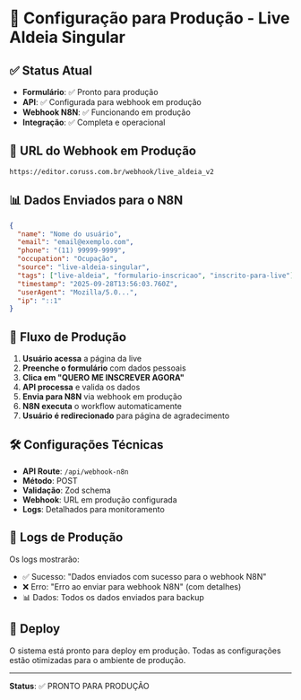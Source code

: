 # 🚀 Configuração para Produção - Live Aldeia Singular

## ✅ Status Atual
- **Formulário**: ✅ Pronto para produção
- **API**: ✅ Configurada para webhook em produção
- **Webhook N8N**: ✅ Funcionando em produção
- **Integração**: ✅ Completa e operacional

## 🔗 URL do Webhook em Produção
```
https://editor.coruss.com.br/webhook/live_aldeia_v2
```

## 📊 Dados Enviados para o N8N
```json
{
  "name": "Nome do usuário",
  "email": "email@exemplo.com",
  "phone": "(11) 99999-9999",
  "occupation": "Ocupação",
  "source": "live-aldeia-singular",
  "tags": ["live-aldeia", "formulario-inscricao", "inscrito-para-live"],
  "timestamp": "2025-09-28T13:56:03.760Z",
  "userAgent": "Mozilla/5.0...",
  "ip": "::1"
}
```

## 🎯 Fluxo de Produção
1. **Usuário acessa** a página da live
2. **Preenche o formulário** com dados pessoais
3. **Clica em "QUERO ME INSCREVER AGORA"**
4. **API processa** e valida os dados
5. **Envia para N8N** via webhook em produção
6. **N8N executa** o workflow automaticamente
7. **Usuário é redirecionado** para página de agradecimento

## 🛠️ Configurações Técnicas
- **API Route**: `/api/webhook-n8n`
- **Método**: POST
- **Validação**: Zod schema
- **Webhook**: URL em produção configurada
- **Logs**: Detalhados para monitoramento

## 📝 Logs de Produção
Os logs mostrarão:
- ✅ Sucesso: "Dados enviados com sucesso para o webhook N8N"
- ❌ Erro: "Erro ao enviar para webhook N8N" (com detalhes)
- 📊 Dados: Todos os dados enviados para backup

## 🚀 Deploy
O sistema está pronto para deploy em produção. Todas as configurações estão otimizadas para o ambiente de produção.

---
**Status**: ✅ PRONTO PARA PRODUÇÃO
